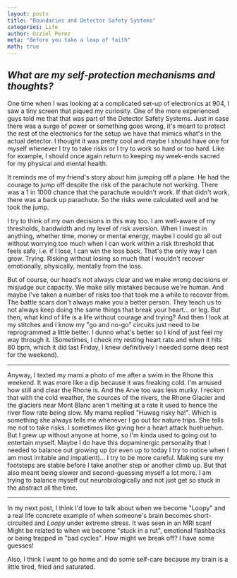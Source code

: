 ```yaml
---
layout: posts
title: "Boundaries and Detector Safety Systems"
categories: Life
author: Uzziel Perez
meta: "Before you take a leap of faith"
math: true
---
```


*What are my self-protection mechanisms and thoughts?*
-----

One time when I was looking at a complicated set-up of electronics at 904, I saw a tiny screen that piqued my curiosity. One of the more experienced guys told me that that was part of the Detector Safety Systems. Just in case there was a surge of power or something goes wrong, it's meant to protect the rest of the electronics for the setup we have that mimics what's in the actual detector. I thought it was pretty cool and maybe I should have one for myself whenever I try to take risks or I try to work so hard or too hard. Like for example, I should once again return to keeping my week-ends sacred for my physical and mental health.

It reminds me of my friend's story about him jumping off a plane. He had the courage to jump off despite the risk of the parachute not working. There was a 1 in 1000 chance that the parachute wouldn't work. If that didn't work, there was a back up parachute. So the risks were calculated well and he took the jump.

I try to think of my own decisions in this way too. I am well-aware of my thresholds, bandwidth and my level of risk aversion. When I invest in anything, whether time, money or mental energy, maybe I could go all out without worrying too much when I can work within a risk threshold that feels safe, i.e. if I lose, I can win the loss back. That's the only way I can grow. Trying. Risking without losing so much that I wouldn't recover emotionally, physically, mentally from the loss.

But of course, our head's not always clear and we make wrong decisions or misjudge our capacity. We make silly mistakes because we're human. And maybe I've taken a number of risks too that took me a while to recover from. The battle scars don't always make you a better person. They teach us to not always keep doing the same things that break your heart... or leg. But then, what kind of life is a life without courage and trying? And then I look at my stitches and I know my "go and no-go" circuits just need to be reprogrammed a little better. I dunno what's better so I kind of just feel my way through it. (Sometimes, I check my resting heart rate and when it hits 80 bpm, which it did last Friday, I knew definitively I needed some deep rest for the weekend).

-------

Anyway, I texted my mami a photo of me after a swim in the Rhone this weekend. It was more like a dip because it was freaking cold. I'm amused how still and clear the Rhone is. And the Arve too was less murky. I reckon that with the cold weather, the sources of the rivers, the Rhone Glacier and the glaciers near Mont Blanc aren't melting at a rate it used to hence the river flow rate being slow. My mama replied "Huwag risky ha!". Which is something she always tells me whenever I go out for nature trips. She tells me not to take risks. I sometimes like giving her a heart attack huehuehue. But I grew up without anyone at home, so I'm kinda used to going out to entertain myself. Maybe I do have this dopaminergic personality that I needed to balance out growing up (or even up to today I try to notice when I am most irritable and impatient)... I try to be more careful. Making sure my footsteps are stable before I take another step or another climb up. But that also meant being slower and second-guessing myself a lot more. I am trying to balance myself out neurobiologically and not just get so stuck in the abstract all the time.

-----

In my next post, I think I'd love to talk about when we become "Loopy" and a real life concrete example of when someone's brain becomes short-circuited and *Loopy* under extreme stress. It was seen in an MRI scan! Might be related to when we become "stuck in a rut", emotional flashbacks or being trapped in "bad cycles". How might we break off? I have some guesses!

Also, I think I want to go home and do some self-care because my brain is a little tired, fried and saturated.
